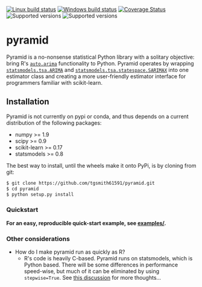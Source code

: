 [![Linux build status](https://travis-ci.org/tgsmith61591/pyramid.svg?branch=master)](https://travis-ci.org/tgsmith61591/pyramid)
[![Windows build status](https://ci.appveyor.com/api/projects/status/592vawuu69kd6d21?svg=true)](https://ci.appveyor.com/project/tgsmith61591/pyramid)
[![Coverage Status](https://coveralls.io/repos/github/tgsmith61591/pyramid/badge.svg?branch=master)](https://coveralls.io/github/tgsmith61591/pyramid?branch=master)
![Supported versions](https://img.shields.io/badge/python-2.7-blue.svg)
![Supported versions](https://img.shields.io/badge/python-3.5-blue.svg)

# pyramid
Pyramid is a no-nonsense statistical Python library with a solitary objective: bring R's
[`auto.arima`](https://www.rdocumentation.org/packages/forecast/versions/7.3/topics/auto.arima)
functionality to Python. Pyramid operates by wrapping
[`statsmodels.tsa.ARIMA`](https://github.com/statsmodels/statsmodels/blob/master/statsmodels/tsa/arima_model.py) and
[`statsmodels.tsa.statespace.SARIMAX`](https://github.com/statsmodels/statsmodels/blob/master/statsmodels/tsa/statespace/sarimax.py)
into one estimator class and creating a more user-friendly estimator interface for programmers familiar with scikit-learn.


## Installation

Pyramid is not currently on pypi or conda, and thus depends on a current distribution of the following packages:

  - numpy >= 1.9
  - scipy >= 0.9
  - scikit-learn >= 0.17
  - statsmodels >= 0.8

The best way to install, until the wheels make it onto PyPi, is by cloning from git:

```bash
$ git clone https://github.com/tgsmith61591/pyramid.git
$ cd pyramid
$ python setup.py install
```


### Quickstart

__For an easy, reproducible quick-start example, see [examples/](examples/quick_start_example.ipynb).__


### Other considerations

- How do I make pyramid run as quickly as R?
  - R's code is heavily C-based. Pyramid runs on statsmodels, which is Python based. There will be some differences in performance
    speed-wise, but much of it can be eliminated by using `stepwise=True`. See [this discussion](https://stackoverflow.com/questions/40871602/sarimax-model-fitting-too-slow-in-statsmodels)
    for more thoughts...
